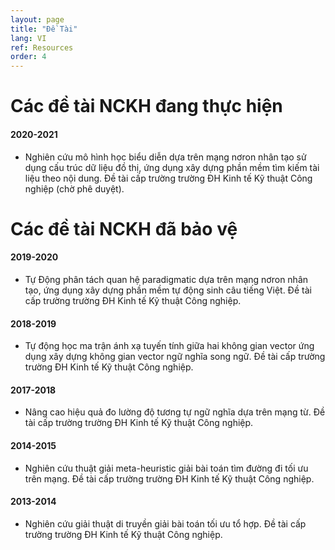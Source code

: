 ```yaml
---
layout: page
title: "Đề Tài"
lang: VI
ref: Resources
order: 4
---
```

# Các đề tài NCKH đang thực hiện

#### 2020-2021
* Nghiên cứu mô hình học biểu diễn dựa trên mạng nơron nhân tạo sử dụng cấu trúc dữ liệu đồ thị, ứng dụng xây dựng phần mềm tìm kiếm tài liệu theo nội dung. Đề tài cấp trường trường ĐH Kinh tế Kỹ thuật Công nghiệp (chờ phê duyệt).

# Các đề tài NCKH đã bảo vệ

#### 2019-2020
* Tự Động phân tách quan hệ paradigmatic dựa trên mạng nơron nhân tạo, ứng dụng xây dựng phần mềm tự động sinh câu tiếng Việt. Đề tài cấp trường trường ĐH Kinh tế Kỹ thuật Công nghiệp.

#### 2018-2019
* Tự động học ma trận ánh xạ tuyến tính giữa hai không gian vector ứng dụng xây dựng không gian vector ngữ nghĩa song ngữ. Đề tài cấp trường trường ĐH Kinh tế Kỹ thuật Công nghiệp.

#### 2017-2018
* Nâng cao hiệu quả đo lường độ tương tự ngữ nghĩa dựa trên mạng từ. Đề tài cấp trường trường ĐH Kinh tế Kỹ thuật Công nghiệp.

#### 2014-2015
* Nghiên cứu thuật giải meta-heuristic giải bài toán tìm đường đi tối ưu trên mạng. Đề tài cấp trường trường ĐH Kinh tế Kỹ thuật Công nghiệp. 

#### 2013-2014
* Nghiên cứu giải thuật di truyền giải bài toán tối ưu tổ hợp. Đề tài cấp trường trường ĐH Kinh tế Kỹ thuật Công nghiệp.




